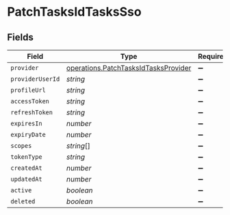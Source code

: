 # PatchTasksIdTasksSso


## Fields

| Field                                                                                        | Type                                                                                         | Required                                                                                     | Description                                                                                  |
| -------------------------------------------------------------------------------------------- | -------------------------------------------------------------------------------------------- | -------------------------------------------------------------------------------------------- | -------------------------------------------------------------------------------------------- |
| `provider`                                                                                   | [operations.PatchTasksIdTasksProvider](../../models/operations/patchtasksidtasksprovider.md) | :heavy_minus_sign:                                                                           | N/A                                                                                          |
| `providerUserId`                                                                             | *string*                                                                                     | :heavy_minus_sign:                                                                           | N/A                                                                                          |
| `profileUrl`                                                                                 | *string*                                                                                     | :heavy_minus_sign:                                                                           | N/A                                                                                          |
| `accessToken`                                                                                | *string*                                                                                     | :heavy_minus_sign:                                                                           | N/A                                                                                          |
| `refreshToken`                                                                               | *string*                                                                                     | :heavy_minus_sign:                                                                           | N/A                                                                                          |
| `expiresIn`                                                                                  | *number*                                                                                     | :heavy_minus_sign:                                                                           | N/A                                                                                          |
| `expiryDate`                                                                                 | *number*                                                                                     | :heavy_minus_sign:                                                                           | N/A                                                                                          |
| `scopes`                                                                                     | *string*[]                                                                                   | :heavy_minus_sign:                                                                           | N/A                                                                                          |
| `tokenType`                                                                                  | *string*                                                                                     | :heavy_minus_sign:                                                                           | N/A                                                                                          |
| `createdAt`                                                                                  | *number*                                                                                     | :heavy_minus_sign:                                                                           | N/A                                                                                          |
| `updatedAt`                                                                                  | *number*                                                                                     | :heavy_minus_sign:                                                                           | N/A                                                                                          |
| `active`                                                                                     | *boolean*                                                                                    | :heavy_minus_sign:                                                                           | N/A                                                                                          |
| `deleted`                                                                                    | *boolean*                                                                                    | :heavy_minus_sign:                                                                           | N/A                                                                                          |